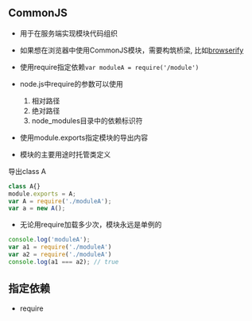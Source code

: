 ## CommonJS

- 用于在服务端实现模块代码组织
- 如果想在浏览器中使用CommonJS模块，需要构筑桥梁, 比如[browserify](npm_browserify.md)
- 使用require指定依赖`var moduleA = require('/module')`
- node.js中require的参数可以使用
  1. 相对路径
  2. 绝对路径
  3. node_modules目录中的依赖标识符
- 使用module.exports指定模块的导出内容  

- 模块的主要用途时托管类定义

导出class A
```javascript
class A{}
module.exports = A;
var A = require('./moduleA');
var a = new A();
```

- 无论用require加载多少次，模块永远是单例的

```javascript
console.log('moduleA');
var a1 = require('./moduleA') 
var a2 = require('./moduleA')
console.log(a1 === a2); // true
```

## 指定依赖

- require
